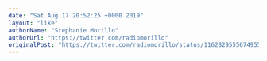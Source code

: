 ```yaml
---
date: "Sat Aug 17 20:52:25 +0000 2019"
layout: "like"
authorName: "Stephanie Morillo"
authorUrl: "https://twitter.com/radiomorillo"
originalPost: "https://twitter.com/radiomorillo/status/1162829555674955776"
---
```

